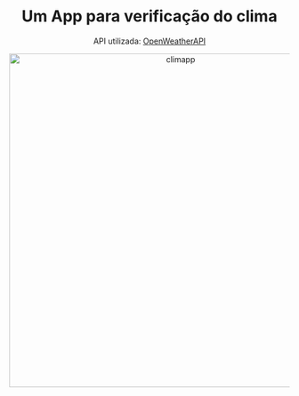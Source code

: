 <h1 align="center">Um App para verificação do clima</h1>
<p align="center">API utilizada: <a href="https://openweathermap.org/" target='_blank'>OpenWeatherAPI</a></p>

<div align='center'>
<img src="https://i.ibb.co/s9q5XMj/climapp.jpg" alt="climapp" border="0" widht='80px' height='600px'>
</div>
